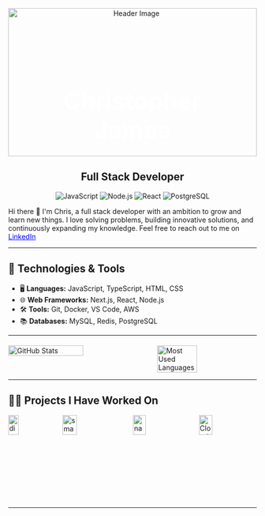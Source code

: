 <!-- Container for background image and name -->
<div style="position: relative; text-align: center;">
  <!-- Background image -->
  <img src="https://www.shutterstock.com/image-photo/programmer-people-working-laptops-smartphones-600nw-2473384115.jpg" alt="Header Image" style="width: 100%; height: 300px; object-fit: cover;" />

  <!-- Your Name on top of the background image -->
  <h1 style="position: absolute; top: 50%; left: 50%; transform: translate(-50%, -50%); font-size: 3rem; font-weight: bold; color: white;">Christopher James</h1>
</div>

<!-- Description under the name -->
<h2 align="center">Full Stack Developer</h2>

<!-- Technologies and Tools Section with logos -->
<p align="center">
  <img src="https://img.shields.io/badge/JavaScript-F7DF1E?style=for-the-badge&logo=javascript&logoColor=black" alt="JavaScript" />
  <img src="https://img.shields.io/badge/Node.js-339933?style=for-the-badge&logo=node.js&logoColor=white" alt="Node.js" />
  <img src="https://img.shields.io/badge/React-61DAFB?style=for-the-badge&logo=react&logoColor=black" alt="React" />
  <img src="https://img.shields.io/badge/PostgreSQL-4169E1?style=for-the-badge&logo=postgresql&logoColor=white" alt="PostgreSQL" />
</p>
Hi there 👋 I'm Chris, 
a full stack developer with an ambition to grow and learn new things. I love solving problems, building innovative solutions, and continuously expanding my knowledge.
Feel free to reach out to me on <a href="https://www.linkedin.com/in/christopher-james-a258a6338/" style="color: blue;">LinkedIn</a>


---

## 🔧 Technologies & Tools
- 🖥️ **Languages:** JavaScript, TypeScript, HTML, CSS
- 🌐 **Web Frameworks:** Next.js, React, Node.js
- 🛠️ **Tools:** Git, Docker, VS Code, AWS
- 📚 **Databases:** MySQL, Redis, PostgreSQL

---

<div class="container" style="display: flex; justify-content: space-between; gap: 20px; margin-top: 20px;">
  <img style="height: auto; width: 55%;" class="img" src="https://github-readme-stats.vercel.app/api?username=ChristopherJamesL&show_icons=true&theme=blue-green" alt="GitHub Stats" />
  <img style="height: auto; width: 40%;" class="img" src="https://github-readme-stats.vercel.app/api/top-langs/?username=ChristopherJamesL&theme=blue-green&langs_count=8&layout=compact" alt="Most Used Languages" />
</div>

---

## 🧑‍💻 Projects I Have Worked On

<div style="display: flex; justify-content: space-between; gap: 20px;">
  <!-- Mock Netflix Application -->
  <a href="https://github.com/ChristopherJamesL/discover-videos" target="_blank">
    <img style="height: auto; width: 48%;" src="https://github-readme-stats.vercel.app/api/pin/?username=ChristopherJamesL&repo=discover-videos" alt="discover-videos" />
  </a>
  
  <!-- Robofriends Redux Repo Card -->
  <a href="https://github.com/ChristopherJamesL/smart-brain-api-profile" target="_blank">
    <img style="height: auto; width: 48%;" src="https://github-readme-stats.vercel.app/api/pin/?username=ChristopherJamesL&repo=smart-brain-api-profile" alt="smart-brain-api-profile" />
  </a>

  <!-- NASA Planets Project Repo Card -->
  <a href="https://https://github.com/ChristopherJamesL/nasa-planets-project" target="_blank">
    <img style="height: auto; width: 48%;" src="https://github-readme-stats.vercel.app/api/pin/?username=ChristopherJamesL&repo=nasa-planets-project" alt="nasa-planets-project" />
  </a>

  <!-- Cloud-Apparel Repo Card -->
  <a href="https://github.com/ChristopherJamesL/cloud-apparel-redux" target="_blank">
    <img style="height: auto; width: 48%;" src="https://github-readme-stats.vercel.app/api/pin/?username=ChristopherJamesL&repo=cloud-apparel-redux" alt="Cloud-Apparel-Redux" />
  </a>
</div>

---


